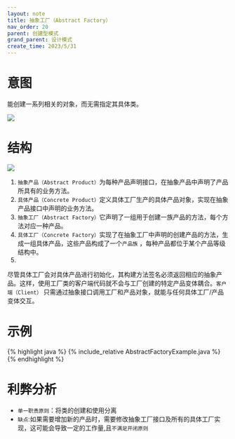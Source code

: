 ```yaml
---
layout: note
title: 抽象工厂（Abstract Factory）
nav_order: 20
parent: 创建型模式
grand_parent: 设计模式
create_time: 2023/5/31
---
```


# 意图

能创建一系列相关的对象，而无需指定其具体类。

![](https://cdn.jsdelivr.net/gh/guosonglu/images@master/blog-img/20230531152711.png)

# 结构

![](https://cdn.jsdelivr.net/gh/guosonglu/images@master/blog-img/20230531150945.png)

1. `抽象产品（Abstract Product）`为每种产品声明接口，在抽象产品中声明了产品所具有的业务方法。
2. `具体产品（Concrete Product）`定义具体工厂生产的具体产品对象，实现在抽象产品接口中声明的业务方法。
3. `抽象工厂（Abstract Factory）`它声明了一组用于创建一族产品的方法，每个方法对应一种产品。
4. `具体工厂（Concrete Factory）`实现了在抽象工厂中声明的创建产品的方法，生成一组具体产品，这些产品构成了一个`产品族`
   ，每种产品都位于某个产品等级结构中。
5.
尽管具体工厂会对具体产品进行初始化，其构建方法签名必须返回相应的抽象产品。这样，使用工厂类的客户端代码就不会与工厂创建的特定产品变体耦合。`客户端（Client）`
只需通过抽象接口调用工厂和产品对象，就能与任何具体工厂/产品变体交互。

# 示例

{% highlight java %}
{% include_relative AbstractFactoryExample.java %}
{% endhighlight %}

# 利弊分析

- `单一职责原则`：将类的创建和使用分离
- `缺点`:如果需要增加新的产品时，需要修改抽象工厂接口及所有的具体工厂实现，这可能会导致一定的工作量,且`不满足开闭原则`
